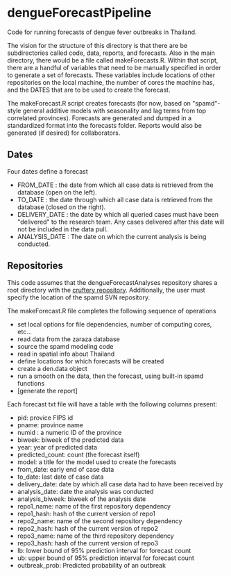 dengueForecastPipeline
======================

Code for running forecasts of dengue fever outbreaks in Thailand.

The vision for the structure of this directory is that there are be subdirectories called code, data, reports, and forecasts. Also in the main directory, there would be a file called makeForecasts.R. Within that script, there are a handful of variables that need to be manually specified in order to generate a set of forecasts. These variables include locations of other repositories on the local machine, the number of cores the machine has, and the DATES that are to be used to create the forecast. 

The makeForecast.R script creates forecasts (for now, based on "spamd"-style general additive models with seasonality and lag terms from top correlated provinces). Forecasts are generated and dumped in a standardized format into the forecasts folder. Reports would also be generated (if desired) for collaborators.

## Dates
Four dates define a forecast
* FROM_DATE : the date from which all case data is retrieved from the database (open on the left).
* TO_DATE : the date through which all case data is retrieved from the database (closed on the right).
* DELIVERY_DATE : the date by which all queried cases must have been "delivered" to the research team. Any cases delivered after this date will not be included in the data pull.
* ANALYSIS_DATE : The date on which the current analysis is being conducted.

## Repositories
This code assumes that the dengueForecastAnalyses repository shares a root directory with the [cruftery repository](https://github.com/sakrejda/cruftery).   Additionally, the user must specify the location of the spamd SVN repository.

The makeForecast.R file completes the following sequence of operations
* set local options for file dependencies, number of computing cores, etc...
* read data from the zaraza database
* source the spamd modeling code
* read in spatial info about Thailand
* define locations for which forecasts will be created
* create a den.data object
* run a smooth on the data, then the forecast, using built-in spamd functions
* [generate the report]

Each forecast txt file will have a table with the following columns present:
* pid: provice FIPS id
* pname: province name
* numid : a numeric ID of the province
* biweek: biweek of the predicted data
* year: year of predicted data
* predicted_count: count (the forecast itself)
* model: a title for the model used to create the forecasts
* from_date: early end of case data
* to_date: last date of case data
* delivery_date: date by which all case data had to have been received by
* analysis_date: date the analysis was conducted
* analysis_biweek: biweek of the analysis date
* repo1_name: name of the first repository dependency
* repo1_hash: hash of the current version of repo1
* repo2_name: name of the second repository dependency
* repo2_hash: hash of the current version of repo2
* repo3_name: name of the third repository dependency
* repo3_hash: hash of the current version of repo3
* lb: lower bound of 95% prediction interval for forecast count
* ub: upper bound of 95% prediction interval for forecast count
* outbreak_prob: Predicted probability of an outbreak
